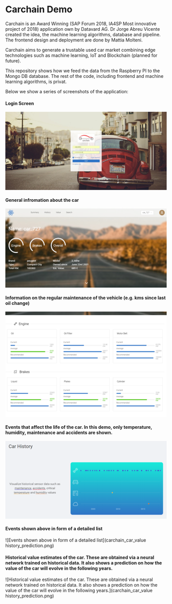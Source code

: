 # Carchain Demo

Carchain is an Award Winning (SAP Forum 2018, IA4SP Most innovative project of 2018) application own by Datavard AG. Dr Jorge Abreu Vicente created the idea, the machine learning algorithms, database and pipeline. The frontend design and deployment are done by Mattia Molteni.

Carchain aims to generate a trustable used car market combining edge technologies such as machine learning, IoT and Blockchain (planned for future). 

This repository shows how we feed the data from the Raspberry PI to the Mongo DB database. The rest of the code, including frontend and machine learning algorithms, is privat.

Below we show a series of screenshots of the application:

#### Login Screen

![Login Screen](carchain_login.png)

#### General infromation about the car

![General infromation about the car](carchain_overal.png)

#### Information on the regular maintenance of the vehicle (e.g. kms since last oil change)

![Information on the regular maintenance of the vehicle (e.g. kms since last oil change)](carchain_periodic_maint_info.png)

#### Events that affect the life of the car. In this demo, only temperature, humidity, maintenance and accidents are shown.

![Events that affect the life of the car. In this demo, only temperature, humidity, maintenance and accidents are shown.](carchain_events.png)

#### Events shown above in form of a detailed list

![Events shown above in form of a detailed list](carchain_car_value history_prediction.png)

#### Historical value estimates of the car. These are obtained via a neural network trained on historical data. It also shows a prediction on how the value of the car will evolve in the following years.

![Historical value estimates of the car. These are obtained via a neural network trained on historical data. It also shows a prediction on how the value of the car will evolve in the following years.](carchain_car_value history_prediction.png)

